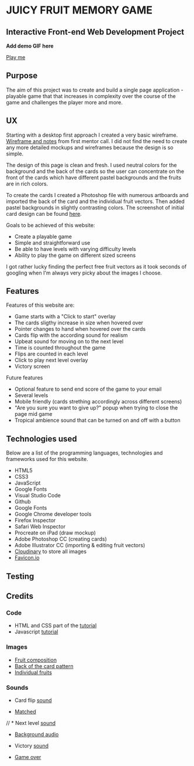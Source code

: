 # JUICY FRUIT MEMORY GAME
## Interactive Front-end Web Development Project

**Add demo GIF here**

[Play me](https://sabinemm.github.io/fruit-game/)

## Purpose

The aim of this project was to create and build a single page application - playable game that that increases in complexity over the course of the game and challenges the player more and more.

## UX 

Starting with a desktop first approach I created a very basic wireframe. [Wireframe and notes](https://res.cloudinary.com/www-madine-se/image/upload/v1585001794/fruit_game/Untitled_Artwork_2_zccka0.jpg) from first mentor call. I did not find the need to create any more detailed mockups and wireframes because the design is so simple. 

 The design of this page is clean and fresh. I used neutral colors for the background and the back of the cards so the user can concentrate on the front of the cards which have different pastel backgrounds and the fruits are in rich colors. 

To create the cards I created a Photoshop file with numerous artboards and imported the back of the card and the individual fruit vectors. Then added pastel backgrounds in slightly contrasting colors. The  screenshot of initial card design can be found [here](https://res.cloudinary.com/www-madine-se/image/upload/v1585001211/fruit_game/Screenshot_2020-03-23_at_21.49.36_gvqbya.png).

Goals to be achieved of this website: 

* Create a playable game
* Simple and straightforward use
* Be able to have levels with varying difficulty levels
* Ability to play the game on different sized screens

I got rather lucky finding the perfect free fruit vectors as it took seconds of googling when I'm always very picky about the images I choose.

## Features
Features of this website are:
* Game starts with a "Click to start" overlay
* The cards sligthy increase in size when hovered over
* Pointer changes to hand when hovered over the cards
* Cards flip with the according sound for realism
* Upbeat sound for moving on to the next level
* Time is counted throughout the game
* Flips are counted in each level
* Click to play next level overlay
* Victory screen

Future features

* Optional feature to send end score of the game to your email
* Several levels
* Mobile friendly (cards strething accordingly across different screens)
* "Are you sure you want to give up?" popup when trying to close the page mid game
* Tropical ambience sound that can be turned on and off with a button

## Technologies used

Below are a list of the programming languages, technologies and frameworks used for this website.

* HTML5
* CSS3
* JavaScript
* Google Fonts
* Visual Studio Code
* Github
* Google Fonts
* Google Chrome developer tools
* Firefox Inspector
* Safari Web Inspector 
* Procreate on iPad (draw mockup)
* Adobe Photoshop CC (creating cards)
* Adobe Illustrator CC (importing & editing fruit vectors)
* [Cloudinary](https://cloudinary.com/) to store all images
* [Favicon.io](https://favicon.io/favicon-converter/)

## Testing


## Credits
### Code

* HTML and CSS part of the [tutorial](https://www.youtube.com/watch?v=3uuQ3g92oPQ) 
* Javascript [tutorial](https://youtu.be/28VfzEiJgy4) 

### Images

* [Fruit composition](https://www.freepik.com/free-vector/tropical-fruits-4-colorful-compositions-set_3791460.htm#page=2&query=fruits++mango&position=34)
* [Back of the card pattern](https://www.freepik.com/free-vector/hand-drawn-fruit-mobile-pattern_3069263.htm#page=1&query=fruits&position=38)
* [Individual fruits](https://www.freepik.com/free-vector/tropical-fruits-retro-cartoon-icons-set_3791458.htm#page=2&query=fruits++mango&position=15)

### Sounds

* Card flip [sound](http://www.orangefreesounds.com/card-flip-sound-effect/)

* [Matched](https://www.zapsplat.com/music/game-sound-synthesized-bright-pluck-good-for-success-award-or-achievement-1/)

// * Next level [sound](https://www.zapsplat.com/music/game-sound-retro-digital-fanfare-level-complete-or-achievement-tone-1/)

* [Background audio](https://www.zapsplat.com/music/forest-environment-ambience-clearing-spring-summer-birds/)

* Victory [sound](https://www.zapsplat.com/music/cartoon-success-fanfare/)

* [Game over](https://www.zapsplat.com/music/game-sound-basic-digital-retro-incorrect-wrong-error-negative-tone-10/)